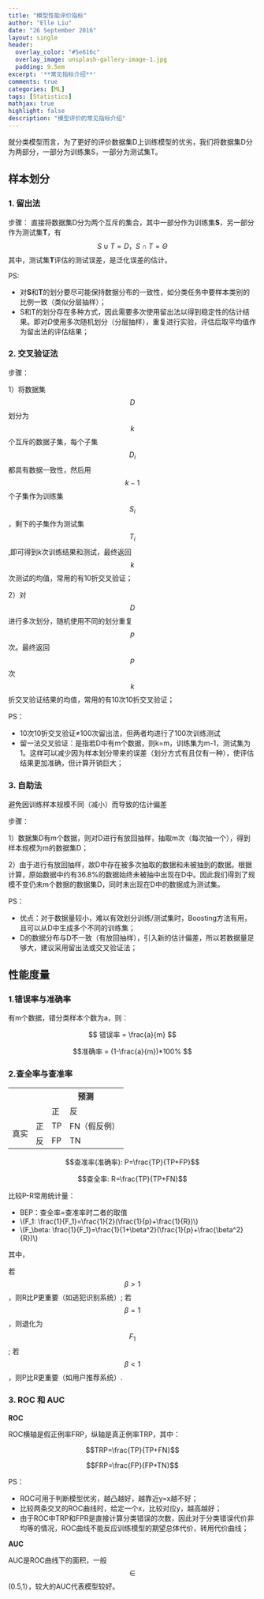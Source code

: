```yaml
---
title: "模型性能评价指标"
author: "Elle Liu"
date: "26 September 2016"
layout: single
header:
  overlay_color: "#5e616c"
  overlay_image: unsplash-gallery-image-1.jpg
  padding: 9.5em
excerpt: '**常见指标介绍**'
comments: true
categories: [ML]
tags: [Statistics]
mathjax: true
highlight: false
description: "模型评价的常见指标介绍"
---
```


就分类模型而言，为了更好的评价数据集D上训练模型的优劣，我们将数据集D分为两部分，一部分为训练集S，一部分为测试集T。

## 样本划分

### 1. 留出法

步骤：
直接将数据集D分为两个互斥的集合，其中一部分作为训练集**S**，另一部分作为测试集**T**，有$$S \cup T=D，S \cap T= \Theta $$ 其中，测试集**T**评估的测试误差，是泛化误差的估计。

PS:

- 对**S**和**T**的划分要尽可能保持数据分布的一致性，如分类任务中要样本类别的比例一致（类似分层抽样）；
- S和T的划分存在多种方式，因此需要多次使用留出法以得到稳定性的估计结果。即对$D$使用多次随机划分（分层抽样），重复进行实验，评估后取平均值作为留出法的评估结果；

### 2. 交叉验证法

步骤： 

1）将数据集$$D$$划分为$$k$$个互斥的数据子集，每个子集$$D_i$$都具有数据一致性，然后用$$k-1$$个子集作为训练集$$S_i$$，剩下的子集作为测试集$$T_i$$,即可得到$k$次训练结果和测试，最终返回$$k$$次测试的均值，常用的有10折交叉验证；

2）对$$D$$进行多次划分，随机使用不同的划分重复$$p$$次。最终返回$$p$$次$$k$$折交叉验证结果的均值，常用的有10次10折交叉验证；

PS：

- 10次10折交叉验证≠100次留出法，但两者均进行了100次训练测试
-  留一法交叉验证：是指若D中有m个数据，则k=m，训练集为m-1，测试集为1。这样可以减少因为样本划分带来的误差（划分方式有且仅有一种），使评估结果更加准确，但计算开销巨大；

### 3. 自助法
        
避免因训练样本规模不同（减小）而导致的估计偏差

步骤：

1）数据集D有m个数据，则对D进行有放回抽样，抽取m次（每次抽一个），得到样本规模为m的数据集D；

2）由于进行有放回抽样，故D中存在被多次抽取的数据和未被抽到的数据。根据计算，原始数据中约有36.8%的数据始终未被抽中出现在D中。因此我们得到了规模不变仍未m个数据的数据集D，同时未出现在D中的数据成为测试集。

PS：

- 优点：对于数据量较小，难以有效划分训练/测试集时，Boosting方法有用，且可以从D中生成多个不同的训练集；
- D的数据分布与D不一致（有放回抽样），引入新的估计偏差，所以若数据量足够大，建议采用留出法或交叉验证法；

## 性能度量

### 1.错误率与准确率

 有m个数据，错分类样本个数为a，则：

$$ 错误率 = \frac{a}{m} $$

$$准确率 = (1-\frac{a}{m})*100% $$

### 2.查全率与查准率

<table>
    <tr>
        <th rowspan="2"> </th>
        <th></th>
        <th colspan="2">预测</th>
    </tr>
    <tr>
        <td></td>
        <td>正</td>
        <td>反</td>
    </tr>
    <tr>
        <td rowspan="2">真实</td>
        <td>正</td>
        <td>TP</td>
        <td>FN（假反例）</td>
    </tr>
    <tr>
        <td>反</td>
        <td>FP</td>
        <td>TN</td>
    </tr>
</table>

$$查准率(准确率): P=\frac{TP}{TP+FP}$$

$$查全率: R=\frac{TP}{TP+FN}$$

比较P-R常用统计量：

- BEP：查全率=查准率时二者的取值
- \\(F_1: \frac{1}{F_1}=\frac{1}{2}(\frac{1}{p}+\frac{1}{R})\\)
- \\(F_\beta: \frac{1}{F_1}=\frac{1}{1+\beta^2}(\frac{1}{p}+\frac{\beta^2}{R})\\)

其中，

若$$\beta>1$$，则R比P更重要（如逃犯识别系统）;
若$$\beta=1$$，则退化为$$F_1$$;
若$$\beta<1$$，则P比R更重要（如用户推荐系统）.

### 3. ROC 和 AUC

**ROC**

ROC横轴是假正例率FRP，纵轴是真正例率TRP，其中：

$$TRP=\frac{TP}{TP+FN}$$

$$FRP=\frac{FP}{FP+TN}$$

PS：

- ROC可用于判断模型优劣，越凸越好，越靠近y=x越不好；
- 比较两条交叉的ROC曲线时，给定一个x，比较对应y，越高越好；
- 由于ROC中TRP和FPR是直接计算分类错误的次数，因此对于分类错误代价非均等的情况，ROC曲线不能反应训练模型的期望总体代价，转用代价曲线；

**AUC**

AUC是ROC曲线下的面积，一般 $$\in$$ (0.5,1），较大的AUC代表模型较好。

